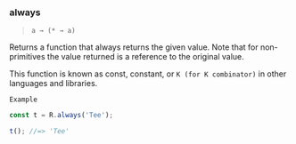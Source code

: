 ### always

> `a → (* → a)`

Returns a function that always returns the given value. Note that for non-primitives the value returned is a reference to the original value.

This function is known as const, constant, or `K (for K combinator)` in other languages and libraries.

`Example`

```js
const t = R.always('Tee');

t(); //=> 'Tee'
```
